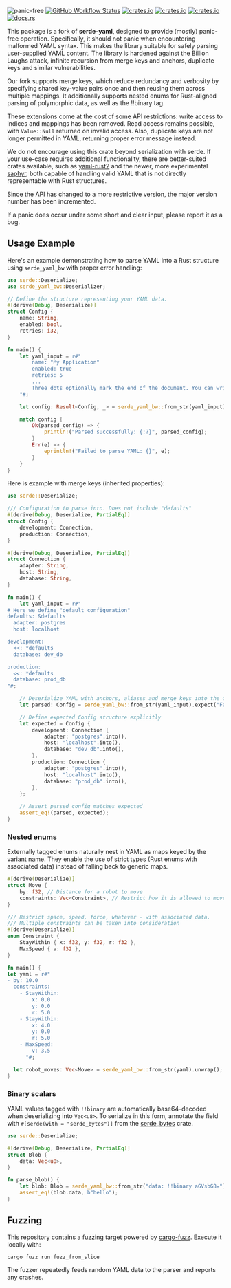 ![panic-free](https://img.shields.io/badge/panic--free-✔️-brightgreen)
[![GitHub Workflow Status](https://img.shields.io/github/actions/workflow/status/bourumir-wyngs/serde-yaml-bw/rust.yml)](https://github.com/bourumir-wyngs/serde-yaml-bw/actions)
[![crates.io](https://img.shields.io/crates/v/serde_yaml_bw.svg)](https://crates.io/crates/serde_yaml_bw)
[![crates.io](https://img.shields.io/crates/l/serde_yaml_bw.svg)](https://crates.io/crates/serde_yaml_bw)
[![crates.io](https://img.shields.io/crates/d/serde_yaml_bw.svg)](https://crates.io/crates/serde_yaml_bw)
[![docs.rs](https://docs.rs/serde_yaml_bw/badge.svg)](https://docs.rs/serde_yaml_bw)

This package is a fork of **serde-yaml**, designed to provide (mostly) panic-free operation. Specifically, it should not panic when encountering malformed YAML syntax. This makes the library suitable for safely parsing user-supplied YAML content. The library is hardened against the Billion Laughs attack, infinite recursion from merge keys and anchors, duplicate keys and similar vulnerabilities.

Our fork supports merge keys, which reduce redundancy and verbosity by specifying shared key-value pairs once and then reusing them across multiple mappings. It additionally supports nested enums for Rust-aligned parsing of polymorphic data, as well as the !!binary tag.

These extensions come at the cost of some API restrictions: write access to indices and mappings has been removed. Read access remains possible, with `Value::Null` returned on invalid access. Also, duplicate keys are not longer permitted in YAML, returning proper error message instead.

We do not encourage using this crate beyond serialization with serde. If your use-case requires additional functionality, there are better-suited crates available, such as [yaml-rust2](https://crates.io/crates/yaml-rust2) and the newer, more experimental [saphyr](https://crates.io/crates/saphyr), both capable of handling valid YAML that is not directly representable with Rust structures.

Since the API has changed to a more restrictive version, the major version number has been incremented.

If a panic does occur under some short and clear input, please report it as a bug.


## Usage Example

Here's an example demonstrating how to parse YAML into a Rust structure using `serde_yaml_bw` with proper error
handling:

```rust
use serde::Deserialize;
use serde_yaml_bw::Deserializer;

// Define the structure representing your YAML data.
#[derive(Debug, Deserialize)]
struct Config {
    name: String,
    enabled: bool,
    retries: i32,
}

fn main() {
    let yaml_input = r#"
        name: "My Application"
        enabled: true
        retries: 5
        ...
        Three dots optionally mark the end of the document. You can write anything after this marker.
    "#;

    let config: Result<Config, _> = serde_yaml_bw::from_str(yaml_input);

    match config {
        Ok(parsed_config) => {
            println!("Parsed successfully: {:?}", parsed_config);
        }
        Err(e) => {
            eprintln!("Failed to parse YAML: {}", e);
        }
    }
}
```
Here is example with merge keys (inherited properties):
```rust
use serde::Deserialize;

/// Configuration to parse into. Does not include "defaults"
#[derive(Debug, Deserialize, PartialEq)]
struct Config {
    development: Connection,
    production: Connection,
}

#[derive(Debug, Deserialize, PartialEq)]
struct Connection {
    adapter: String,
    host: String,
    database: String,
}

fn main() {
    let yaml_input = r#"
# Here we define "default configuration"    
defaults: &defaults
  adapter: postgres
  host: localhost

development:
  <<: *defaults
  database: dev_db

production:
  <<: *defaults
  database: prod_db
"#;

    // Deserialize YAML with anchors, aliases and merge keys into the Config struct
    let parsed: Config = serde_yaml_bw::from_str(yaml_input).expect("Failed to deserialize YAML");

    // Define expected Config structure explicitly
    let expected = Config {
        development: Connection {
            adapter: "postgres".into(),
            host: "localhost".into(),
            database: "dev_db".into(),
        },
        production: Connection {
            adapter: "postgres".into(),
            host: "localhost".into(),
            database: "prod_db".into(),
        },
    };

    // Assert parsed config matches expected
    assert_eq!(parsed, expected);
}
```

### Nested enums

Externally tagged enums naturally nest in YAML as maps keyed by the variant name. They enable the use of strict types (Rust enums with associated data) instead of falling back to generic maps.

```rust
#[derive(Deserialize)]
struct Move {
    by: f32, // Distance for a robot to move
    constraints: Vec<Constraint>, // Restrict how it is allowed to move
}

/// Restrict space, speed, force, whatever - with associated data.
/// Multiple constraints can be taken into consideration
#[derive(Deserialize)]
enum Constraint {
    StayWithin { x: f32, y: f32, r: f32 },
    MaxSpeed { v: f32 },
}

fn main() {
let yaml = r#"
- by: 10.0
  constraints:
    - StayWithin:
        x: 0.0
        y: 0.0
        r: 5.0
    - StayWithin:
        x: 4.0
        y: 0.0
        r: 5.0
    - MaxSpeed:
        v: 3.5
      "#;

  let robot_moves: Vec<Move> = serde_yaml_bw::from_str(yaml).unwrap();
}
```

### Binary scalars

YAML values tagged with `!!binary` are automatically base64-decoded when deserializing into `Vec<u8>`. To serialize in this form, annotate the field with `#[serde(with = "serde_bytes")]` from the [serde_bytes](https://docs.rs/serde_bytes/0.11.17/serde_bytes/) crate.

```rust
use serde::Deserialize;

#[derive(Debug, Deserialize, PartialEq)]
struct Blob {
    data: Vec<u8>,
}

fn parse_blob() {
    let blob: Blob = serde_yaml_bw::from_str("data: !!binary aGVsbG8=").unwrap();
    assert_eq!(blob.data, b"hello");
}
```

## Fuzzing

This repository contains a fuzzing target powered by [cargo-fuzz](https://github.com/rust-fuzz/cargo-fuzz).
Execute it locally with:

```bash
cargo fuzz run fuzz_from_slice
```

The fuzzer repeatedly feeds random YAML data to the parser and reports any crashes.
